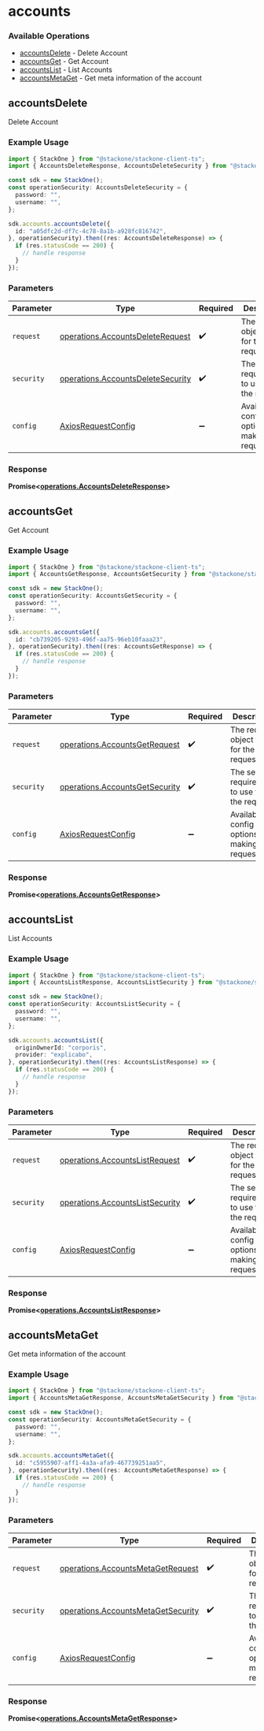 # accounts

### Available Operations

* [accountsDelete](#accountsdelete) - Delete Account
* [accountsGet](#accountsget) - Get Account
* [accountsList](#accountslist) - List Accounts
* [accountsMetaGet](#accountsmetaget) - Get meta information of the account

## accountsDelete

Delete Account

### Example Usage

```typescript
import { StackOne } from "@stackone/stackone-client-ts";
import { AccountsDeleteResponse, AccountsDeleteSecurity } from "@stackone/stackone-client-ts/dist/sdk/models/operations";

const sdk = new StackOne();
const operationSecurity: AccountsDeleteSecurity = {
  password: "",
  username: "",
};

sdk.accounts.accountsDelete({
  id: "a05dfc2d-df7c-4c78-8a1b-a928fc816742",
}, operationSecurity).then((res: AccountsDeleteResponse) => {
  if (res.statusCode == 200) {
    // handle response
  }
});
```

### Parameters

| Parameter                                                                              | Type                                                                                   | Required                                                                               | Description                                                                            |
| -------------------------------------------------------------------------------------- | -------------------------------------------------------------------------------------- | -------------------------------------------------------------------------------------- | -------------------------------------------------------------------------------------- |
| `request`                                                                              | [operations.AccountsDeleteRequest](../../models/operations/accountsdeleterequest.md)   | :heavy_check_mark:                                                                     | The request object to use for the request.                                             |
| `security`                                                                             | [operations.AccountsDeleteSecurity](../../models/operations/accountsdeletesecurity.md) | :heavy_check_mark:                                                                     | The security requirements to use for the request.                                      |
| `config`                                                                               | [AxiosRequestConfig](https://axios-http.com/docs/req_config)                           | :heavy_minus_sign:                                                                     | Available config options for making requests.                                          |


### Response

**Promise<[operations.AccountsDeleteResponse](../../models/operations/accountsdeleteresponse.md)>**


## accountsGet

Get Account

### Example Usage

```typescript
import { StackOne } from "@stackone/stackone-client-ts";
import { AccountsGetResponse, AccountsGetSecurity } from "@stackone/stackone-client-ts/dist/sdk/models/operations";

const sdk = new StackOne();
const operationSecurity: AccountsGetSecurity = {
  password: "",
  username: "",
};

sdk.accounts.accountsGet({
  id: "cb739205-9293-496f-aa75-96eb10faaa23",
}, operationSecurity).then((res: AccountsGetResponse) => {
  if (res.statusCode == 200) {
    // handle response
  }
});
```

### Parameters

| Parameter                                                                        | Type                                                                             | Required                                                                         | Description                                                                      |
| -------------------------------------------------------------------------------- | -------------------------------------------------------------------------------- | -------------------------------------------------------------------------------- | -------------------------------------------------------------------------------- |
| `request`                                                                        | [operations.AccountsGetRequest](../../models/operations/accountsgetrequest.md)   | :heavy_check_mark:                                                               | The request object to use for the request.                                       |
| `security`                                                                       | [operations.AccountsGetSecurity](../../models/operations/accountsgetsecurity.md) | :heavy_check_mark:                                                               | The security requirements to use for the request.                                |
| `config`                                                                         | [AxiosRequestConfig](https://axios-http.com/docs/req_config)                     | :heavy_minus_sign:                                                               | Available config options for making requests.                                    |


### Response

**Promise<[operations.AccountsGetResponse](../../models/operations/accountsgetresponse.md)>**


## accountsList

List Accounts

### Example Usage

```typescript
import { StackOne } from "@stackone/stackone-client-ts";
import { AccountsListResponse, AccountsListSecurity } from "@stackone/stackone-client-ts/dist/sdk/models/operations";

const sdk = new StackOne();
const operationSecurity: AccountsListSecurity = {
  password: "",
  username: "",
};

sdk.accounts.accountsList({
  originOwnerId: "corporis",
  provider: "explicabo",
}, operationSecurity).then((res: AccountsListResponse) => {
  if (res.statusCode == 200) {
    // handle response
  }
});
```

### Parameters

| Parameter                                                                          | Type                                                                               | Required                                                                           | Description                                                                        |
| ---------------------------------------------------------------------------------- | ---------------------------------------------------------------------------------- | ---------------------------------------------------------------------------------- | ---------------------------------------------------------------------------------- |
| `request`                                                                          | [operations.AccountsListRequest](../../models/operations/accountslistrequest.md)   | :heavy_check_mark:                                                                 | The request object to use for the request.                                         |
| `security`                                                                         | [operations.AccountsListSecurity](../../models/operations/accountslistsecurity.md) | :heavy_check_mark:                                                                 | The security requirements to use for the request.                                  |
| `config`                                                                           | [AxiosRequestConfig](https://axios-http.com/docs/req_config)                       | :heavy_minus_sign:                                                                 | Available config options for making requests.                                      |


### Response

**Promise<[operations.AccountsListResponse](../../models/operations/accountslistresponse.md)>**


## accountsMetaGet

Get meta information of the account

### Example Usage

```typescript
import { StackOne } from "@stackone/stackone-client-ts";
import { AccountsMetaGetResponse, AccountsMetaGetSecurity } from "@stackone/stackone-client-ts/dist/sdk/models/operations";

const sdk = new StackOne();
const operationSecurity: AccountsMetaGetSecurity = {
  password: "",
  username: "",
};

sdk.accounts.accountsMetaGet({
  id: "c5955907-aff1-4a3a-afa9-467739251aa5",
}, operationSecurity).then((res: AccountsMetaGetResponse) => {
  if (res.statusCode == 200) {
    // handle response
  }
});
```

### Parameters

| Parameter                                                                                | Type                                                                                     | Required                                                                                 | Description                                                                              |
| ---------------------------------------------------------------------------------------- | ---------------------------------------------------------------------------------------- | ---------------------------------------------------------------------------------------- | ---------------------------------------------------------------------------------------- |
| `request`                                                                                | [operations.AccountsMetaGetRequest](../../models/operations/accountsmetagetrequest.md)   | :heavy_check_mark:                                                                       | The request object to use for the request.                                               |
| `security`                                                                               | [operations.AccountsMetaGetSecurity](../../models/operations/accountsmetagetsecurity.md) | :heavy_check_mark:                                                                       | The security requirements to use for the request.                                        |
| `config`                                                                                 | [AxiosRequestConfig](https://axios-http.com/docs/req_config)                             | :heavy_minus_sign:                                                                       | Available config options for making requests.                                            |


### Response

**Promise<[operations.AccountsMetaGetResponse](../../models/operations/accountsmetagetresponse.md)>**


